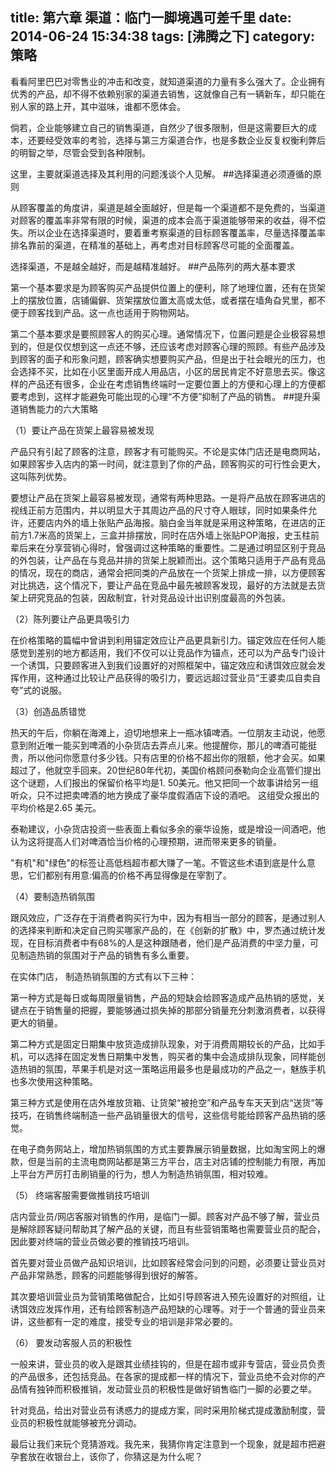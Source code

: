title: 第六章 渠道：临门一脚境遇可差千里
date: 2014-06-24 15:34:38
tags: [沸腾之下]
category: 策略
---
看看阿里巴巴对零售业的冲击和改变，就知道渠道的力量有多么强大了。企业拥有优秀的产品，却不得不依赖别家的渠道去销售，这就像自己有一辆新车，却只能在别人家的路上开，其中滋味，谁都不愿体会。

倘若，企业能够建立自己的销售渠道，自然少了很多限制，但是这需要巨大的成本，还要经受效率的考验，选择与第三方渠道合作，也是多数企业反复权衡利弊后的明智之举，尽管会受到各种限制。

这里，主要就渠道选择及其利用的问题浅谈个人见解。<!--more-->
##选择渠道必须遵循的原则

从顾客覆盖的角度讲，渠道是越全面越好，但是每一个渠道都不是免费的，当渠道对顾客的覆盖率非常有限的时候，渠道的成本会高于渠道能够带来的收益，得不偿失。所以企业在选择渠道时，要着重考察渠道的目标顾客覆盖率，尽量选择覆盖率排名靠前的渠道，在精准的基础上，再考虑对目标顾客尽可能的全面覆盖。

选择渠道，不是越全越好，而是越精准越好。
##产品陈列的两大基本要求

第一个基本要求是为顾客购买产品提供位置上的便利，除了地理位置，还有在货架上的摆放位置，店铺偏僻、货架摆放位置太高或太低，或者摆在墙角旮旯里，都不便于顾客找到产品。这一点也适用于购物网站。

第二个基本要求是要照顾客人的购买心理。通常情况下，位置问题是企业极容易想到的，但是仅仅想到这一点还不够，还应该考虑对顾客心理的照顾。有些产品涉及到顾客的面子和形象问题，顾客确实想要购买产品，但是出于社会眼光的压力，也会选择不买，比如在小区里面开成人用品店，小区的居民肯定不好意思去买。像这样的产品还有很多，企业在考虑销售终端时一定要位置上的方便和心理上的方便都要考虑到，这样才能避免可能出现的心理“不方便”抑制了产品的销售。
##提升渠道销售能力的六大策略

（1）要让产品在货架上最容易被发现

产品只有引起了顾客的注意，顾客才有可能购买。不论是实体门店还是电商网站，如果顾客步入店内的第一时间，就注意到了你的产品，顾客购买的可行性会更大，这叫陈列优势。

要想让产品在货架上最容易被发现，通常有两种思路。一是将产品放在顾客进店的视线正前方范围内，并以明显大于其周边产品的尺寸夺人眼球，同时如果条件允许，还要店内外的墙上张贴产品海报。脑白金当年就是采用这种策略，在进店的正前方1.7米高的货架上，三盒并排摆放，同时在店外墙上张贴POP海报，史玉柱前辈后来在分享营销心得时，曾强调过这种策略的重要性。二是通过明显区别于竞品的外包装，让产品在与竞品并排的货架上脱颖而出。这个策略只适用于产品有竞品的情况，现在的商店，通常会把同类的产品放在一个货架上排成一排，以方便顾客对比挑选，这个情况下，要让产品在竞品中最先被顾客发现，最好的方法就是去货架上研究竞品的包装，因敌制宜，针对竞品设计出识别度最高的外包装。

（2）陈列要让产品更具吸引力

在价格策略的篇幅中曾讲到利用锚定效应让产品更具新引力。锚定效应在任何人能感觉到差别的地方都适用，我们不仅可以让竞品作为锚点，还可以为产品专门设计一个诱饵，只要顾客进入到我们设置好的对照框架中，锚定效应和诱饵效应就会发挥作用，这种通过比较让产品获得的吸引力，要远远超过营业员“王婆卖瓜自卖自夸”式的说服。

（3）创造品质错觉

热天的午后，你躺在海滩上，迫切地想来上一瓶冰镇啤酒。一位朋友主动说，他愿意到附近唯一能买到啤酒的小杂货店去弄点儿来。他提醒你，那儿的啤酒可能挺贵，所以他问你愿意付多少钱。只有店里的价格不超出你的限额，他才会买。如果超过了，他就空手回来。20世纪80年代初，美国价格顾问泰勒向企业高管们提出这个谜题，人们报出的保留价格平均是1. 50美元。他又把同一个故事讲给另一组听众，只不过把卖啤酒的地方换成了豪华度假酒店下设的酒吧。 这组受众报出的平均价格是2.65 美元。

泰勒建议，小杂货店投资一些表面上看似多余的豪华设施，或是增设一间酒吧，他认为这将提高人们对啤酒恰当价格的心理预期，进而带来更多的销量。

"有机"和"绿色"的标签让高低档超市都大赚了一笔。不管这些术语到底是什么意思，它们都别有用意:偏高的价格不再显得像是在宰割了。

（4）要制造热销氛围

跟风效应，广泛存在于消费者购买行为中，因为有相当一部分的顾客，是通过别人的选择来判断和决定自己购买哪家产品的，在《创新的扩散》中，罗杰通过统计发现，在目标消费者中有68%的人是这种跟随者，他们是产品消费的中坚力量，可见制造热销的氛围对于产品的销售有多么重要。

在实体门店， 制造热销氛围的方式有以下三种：

第一种方式是每日或每周限量销售，产品的短缺会给顾客造成产品热销的感觉，关键点在于销售量的把握，要能够通过损失掉的那部分销量充分刺激消费者，以获得更大的销量。

第二种方式是固定日期集中放货造成排队现象，对于消费周期较长的产品，比如手机，可以选择在固定发售日期集中发售，购买者的集中会造成排队现象，同样能创造热销的氛围，苹果手机是对这一策略运用最多也是最成功的产品之一，魅族手机也多次使用这种策略。

第三种方式是使用在店外堆放货箱、让货架“被抢空”和产品专车天天到店“送货”等技巧，在销售终端制造一些产品销量很大的信号，这些信号能给顾客产品热销的感觉。

在电子商务网站上，增加热销氛围的方式主要靠展示销量数据，比如淘宝网上的爆款，但是当前的主流电商网站都是第三方平台，店主对店铺的控制能力有限，再加上平台方严厉打击刷销量的行为，想人为制造热销氛围，相对较难。

（5） 终端客服需要做推销技巧培训

店内营业员/网店客服对销售的作用，是临门一脚。顾客对产品不够了解，营业员是解除顾客疑问帮助其了解产品的关键，而且有些营销策略也需要营业员的配合，因此要对终端的营业员做必要的推销技巧培训。

首先要对营业员做产品知识培训，比如顾客经常会问到的问题，必须要让营业员对产品非常熟悉，顾客的问题能够得到很好的解答。

其次要培训营业员为营销策略做配合，比如引导顾客进入预先设置好的对照组，让诱饵效应发挥作用，还有给顾客制造产品短缺的心理等。对于一个普通的营业员来讲，这些都有一定的难度，接受专业的培训是非常必要的。

（6） 要发动客服人员的积极性

一般来讲，营业员的收入是跟其业绩挂钩的，但是在超市或非专营店，营业员负责的产品很多，还包括竞品。在各家的提成都一样的情况下，营业员绝不会对你的产品情有独钟而积极推销，发动营业员的积极性是做好销售临门一脚的必要之举。

针对竞品，给出对营业员有诱惑力的提成方案，同时采用阶梯式提成激励制度，营业员的积极性就能够被充分调动。

最后让我们来玩个竞猜游戏。我先来，我猜你肯定注意到一个现象，就是超市把避孕套放在收银台上，该你了，你猜这是为什么呢？